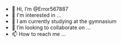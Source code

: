 - 👋 Hi, I’m @Error567887
- 👀 I'm interested in ...
- 🌱 I am currently studying at the gymnasium
- 💞️ I’m looking to collaborate on ...
- 📫 How to reach me ...

<!---
Error567887/Error567887 is a ✨ special ✨ repository because its `README.md` (this file) appears on your GitHub profile.
You can click the Preview link to take a look at your changes.
--->
